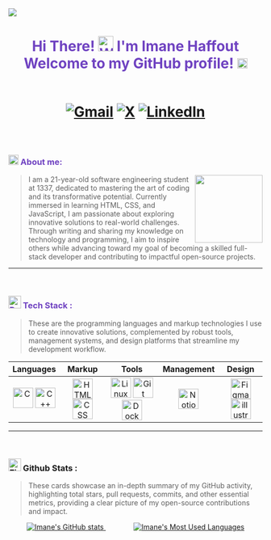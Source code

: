<img src="https://visitor-badge.laobi.icu/badge?page_id=imane-haffout" />
</div>
<h1 align="center" style="color: #6f42c1;">
  Hi There! <img src="https://raw.githubusercontent.com/Tarikul-Islam-Anik/Animated-Fluent-Emojis/master/Emojis/Hand%20gestures/Waving%20Hand%20Medium-Light%20Skin%20Tone.png" alt="Waving Hand Medium-Light Skin Tone" width="30" height="30" /> 
  I'm Imane Haffout <br/> Welcome to my GitHub profile! <img src="https://raw.githubusercontent.com/Tarikul-Islam-Anik/Animated-Fluent-Emojis/master/Emojis/Travel%20and%20places/Rocket.png" alt="Rocket" width="20" height="20" />

<div align="center">
<br />
  
  [![Gmail](https://img.shields.io/badge/Gmail-D14836?style=for-the-badge&logo=gmail&logoColor=white)](mailto:haffout.iman@gmail.com)
  [![X](https://img.shields.io/badge/X-black?style=for-the-badge&logo=x&logoColor=white)](https://x.com/call_me_emaan)
  [![LinkedIn](https://img.shields.io/badge/linkedin-%230077B5.svg?style=for-the-badge&logo=linkedin&logoColor=white)](https://linkedin.com/in/imane-haffout/)
</h1>

</div>

<br/>

<h3 align="left" style="color: #6f42c1;"> 
<img src="https://raw.githubusercontent.com/Tarikul-Islam-Anik/Animated-Fluent-Emojis/master/Emojis/Hand%20gestures/Writing%20Hand%20Medium-Light%20Skin%20Tone.png" alt="Writing Hand Medium-Light Skin Tone" width="20" height="20" /> About me:  </h3>

<img align="right" src="https://i.giphy.com/media/v1.Y2lkPTc5MGI3NjExdGh1anh0cWd6bHlyMzd1N3IwYmNnZmE4c29uY3k5YjlsdTY1NDZjcyZlcD12MV9pbnRlcm5hbF9naWZfYnlfaWQmY3Q9cw/aIJDrOomj81MQZz2uO/giphy.gif" width="134" />

> I am a 21-year-old software engineering student at 1337, dedicated to mastering the art of coding and its transformative potential. Currently immersed in learning HTML, CSS, and JavaScript, I am passionate about exploring innovative solutions to real-world challenges. Through writing and sharing my knowledge on technology and programming, I aim to inspire others while advancing toward my goal of becoming a skilled full-stack developer and contributing to impactful open-source projects.
<hr/>
<br/>

<h3 align="left" style="color: #6f42c1;"> 
<img src="https://raw.githubusercontent.com/Tarikul-Islam-Anik/Telegram-Animated-Emojis/main/Smileys/Robot.webp" alt="Robot" width="25" height="25" />
Tech Stack : </h3>

> These are the programming languages and markup technologies I use to create innovative solutions, complemented by robust tools, management systems, and design platforms that streamline my development workflow.
<table align="center">
  <thead>
    <tr>
      <th style="text-align: center;">Languages</th>
      <th style="text-align: center;">Markup</th>
      <th style="text-align: center;">Tools</th>
      <th style="text-align: center;">Management</th>
      <th style="text-align: center;">Design</th>
    </tr>
  </thead>
  <tbody>
    <tr>
      <td align="center">
        <img src="https://skillicons.dev/icons?i=c" width="40" title="C"/>  
        <img src="https://skillicons.dev/icons?i=cpp" width="40" title="C++"/>  
      </td>
      <td align="center">
        <img src="https://skillicons.dev/icons?i=html" width="40" title="HTML"/>  
        <img src="https://skillicons.dev/icons?i=css" width="40" title="CSS"/>
      </td>
      <td align="center">
        <img src="https://skillicons.dev/icons?i=linux" width="40" title="Linux"/>  
        <img src="https://skillicons.dev/icons?i=git" width="40" title="Git"/>  
        <img src="https://skillicons.dev/icons?i=docker" width="40" title="Docker"/>  
      </td>
      <td align="center">
        <img src="https://skillicons.dev/icons?i=notion" width="40" title="Notion"/>
      </td>
       <td align="center">
        <img src="https://skillicons.dev/icons?i=figma" width="40" title="Figma"/>  
        <img src="https://skillicons.dev/icons?i=illustrator" width="40" title="illustrator"/>
      </td>
    </tr>
  </tbody>
</table>

<hr/>
<div align="left">
<br />
<h3> <img src="https://raw.githubusercontent.com/Tarikul-Islam-Anik/Animated-Fluent-Emojis/master/Emojis/Travel%20and%20places/Fire.png" alt="Fire" width="25" height="25" />
Github Stats : </h3>
  
> These cards showcase an in-depth summary of my GitHub activity, highlighting total stars, pull requests, commits, and other essential metrics, providing a clear picture of my open-source contributions and impact.

<div align="center">
  <a href="https://github.com/haffout-imane?tab=repositories">
    <img src="https://github-readme-stats-git-masterrstaa-rickstaa.vercel.app/api?username=-imane&count_private=true&show_icons=true&hide=issues&theme=algolia" alt="Imane's GitHub stats" />
  </a>
  &nbsp;&nbsp;&nbsp;&nbsp;&nbsp;&nbsp;&nbsp;&nbsp;&nbsp;&nbsp;&nbsp;&nbsp;&nbsp;
  <a href="https://github.com/haffout-imane?tab=repositories">
    <img src="https://github-readme-stats-git-masterrstaa-rickstaa.vercel.app/api/top-langs/?username=haffout-imane&layout=compact&theme=algolia" alt="Imane's Most Used Languages" />
  </a>
</div>






  
